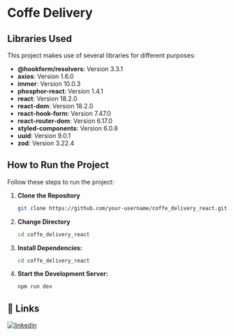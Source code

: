 
# Coffe Delivery

## Libraries Used

This project makes use of several libraries for different purposes:

- **@hookform/resolvers**: Version 3.3.1
- **axios**: Version 1.6.0
- **immer**: Version 10.0.3
- **phosphor-react**: Version 1.4.1
- **react**: Version 18.2.0
- **react-dom**: Version 18.2.0
- **react-hook-form**: Version 7.47.0
- **react-router-dom**: Version 6.17.0
- **styled-components**: Version 6.0.8
- **uuid**: Version 9.0.1
- **zod**: Version 3.22.4

## How to Run the Project

Follow these steps to run the project:

1. **Clone the Repository**
   ```bash
   git clone https://github.com/your-username/coffe_delivery_react.git
   
2. **Change Directory**
   ```bash
   cd coffe_delivery_react

3. **Install Dependencies:**
   ```bash
   cd coffe_delivery_react
4. **Start the Development Server:**
   ```bash
   npm run dev
   
## 🔗 Links

[![linkedin](https://img.shields.io/badge/linkedin-0A66C2?style=for-the-badge&logo=linkedin&logoColor=white)](https://www.linkedin.com/in/yuji-arima-7b7059209/)
